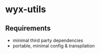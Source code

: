 # wyx-utils

## Requirements

- minimal third party dependencies
- portable, minimal config & transpilation

